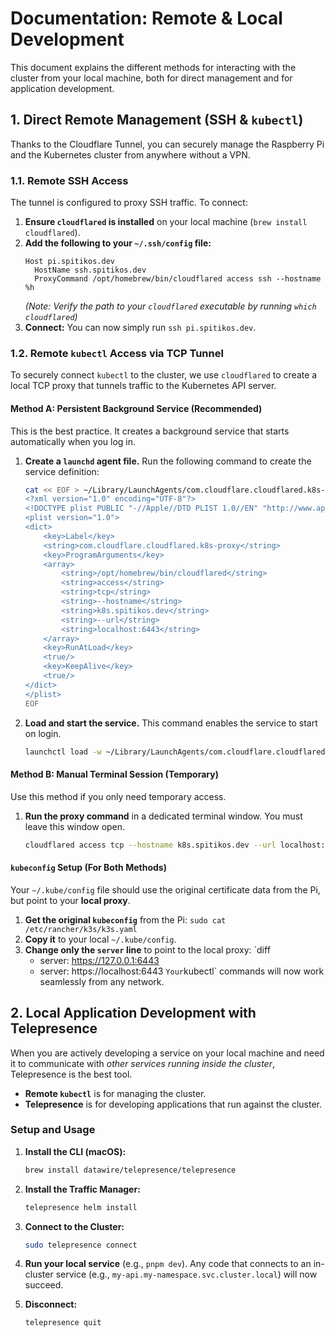 # Documentation: Remote & Local Development

This document explains the different methods for interacting with the cluster from your local machine, both for direct management and for application development.

## 1. Direct Remote Management (SSH & `kubectl`)

Thanks to the Cloudflare Tunnel, you can securely manage the Raspberry Pi and the Kubernetes cluster from anywhere without a VPN.

### 1.1. Remote SSH Access

The tunnel is configured to proxy SSH traffic. To connect:

1.  **Ensure `cloudflared` is installed** on your local machine (`brew install cloudflared`).
2.  **Add the following to your `~/.ssh/config` file:**
    ```
    Host pi.spitikos.dev
      HostName ssh.spitikos.dev
      ProxyCommand /opt/homebrew/bin/cloudflared access ssh --hostname %h
    ```
    _(Note: Verify the path to your `cloudflared` executable by running `which cloudflared`)_
3.  **Connect:** You can now simply run `ssh pi.spitikos.dev`.

### 1.2. Remote `kubectl` Access via TCP Tunnel

To securely connect `kubectl` to the cluster, we use `cloudflared` to create a local TCP proxy that tunnels traffic to the Kubernetes API server.

#### Method A: Persistent Background Service (Recommended)

This is the best practice. It creates a background service that starts automatically when you log in.

1.  **Create a `launchd` agent file.** Run the following command to create the service definition:

    ```bash
    cat << EOF > ~/Library/LaunchAgents/com.cloudflare.cloudflared.k8s-proxy.plist
    <?xml version="1.0" encoding="UTF-8"?>
    <!DOCTYPE plist PUBLIC "-//Apple//DTD PLIST 1.0//EN" "http://www.apple.com/DTDs/PropertyList-1.0.dtd">
    <plist version="1.0">
    <dict>
        <key>Label</key>
        <string>com.cloudflare.cloudflared.k8s-proxy</string>
        <key>ProgramArguments</key>
        <array>
            <string>/opt/homebrew/bin/cloudflared</string>
            <string>access</string>
            <string>tcp</string>
            <string>--hostname</string>
            <string>k8s.spitikos.dev</string>
            <string>--url</string>
            <string>localhost:6443</string>
        </array>
        <key>RunAtLoad</key>
        <true/>
        <key>KeepAlive</key>
        <true/>
    </dict>
    </plist>
    EOF
    ```

2.  **Load and start the service.** This command enables the service to start on login.
    ```bash
    launchctl load -w ~/Library/LaunchAgents/com.cloudflare.cloudflared.k8s-proxy.plist
    ```

#### Method B: Manual Terminal Session (Temporary)

Use this method if you only need temporary access.

1.  **Run the proxy command** in a dedicated terminal window. You must leave this window open.
    ```bash
    cloudflared access tcp --hostname k8s.spitikos.dev --url localhost:6443
    ```

#### `kubeconfig` Setup (For Both Methods)

Your `~/.kube/config` file should use the original certificate data from the Pi, but point to your **local proxy**.

1.  **Get the original `kubeconfig`** from the Pi: `sudo cat /etc/rancher/k3s/k3s.yaml`
2.  **Copy it** to your local `~/.kube/config`.
3.  **Change only the `server` line** to point to the local proxy:
    `diff
    - server: https://127.0.0.1:6443
    + server: https://localhost:6443
    `
    Your `kubectl` commands will now work seamlessly from any network.

## 2. Local Application Development with Telepresence

When you are actively developing a service on your local machine and need it to communicate with _other services running inside the cluster_, Telepresence is the best tool.

- **Remote `kubectl`** is for managing the cluster.
- **Telepresence** is for developing applications that run against the cluster.

### Setup and Usage

1.  **Install the CLI (macOS):**

    ```bash
    brew install datawire/telepresence/telepresence
    ```

2.  **Install the Traffic Manager:**

    ```bash
    telepresence helm install
    ```

3.  **Connect to the Cluster:**

    ```bash
    sudo telepresence connect
    ```

4.  **Run your local service** (e.g., `pnpm dev`). Any code that connects to an in-cluster service (e.g., `my-api.my-namespace.svc.cluster.local`) will now succeed.

5.  **Disconnect:**
    ```bash
    telepresence quit
    ```
